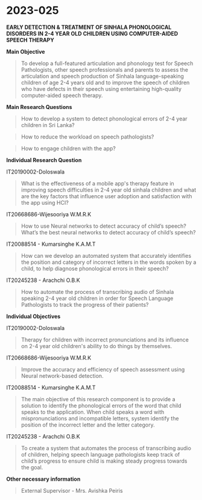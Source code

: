 # 2023-025

**EARLY DETECTION & TREATMENT OF SINHALA PHONOLOGICAL DISORDERS IN 2-4 YEAR OLD CHILDREN USING COMPUTER-AIDED SPEECH THERAPY**

**Main Objective**


> To develop a full-featured articulation and phonology test for Speech Pathologists, other speech professionals and parents to assess the articulation and speech production of Sinhala language-speaking children of age 2-4 years old and to improve the speech of children who have defects in their speech using entertaining high-quality computer-aided speech therapy. 

**Main Research Questions**
> How to develop a system to detect phonological errors of 2-4 year children in Sri Lanka?

> How to reduce the workload on speech pathologists?

> How to engage children with the app?



**Individual Research Question**


IT20190002-Doloswala

> What is the effectiveness of a mobile app's therapy feature in improving speech difficulties in 2-4 year old sinhala children  and what are the key factors that influence user adoption and satisfaction with the app using HCI? 

IT20668686-Wijesooriya W.M.R.K 

> How to use Neural networks to detect accuracy of child’s speech?
> What’s the best neural networks to detect accuracy of child’s speech?

IT20088514 - Kumarsinghe K.A.M.T

> How can we develop an automated system that accurately identifies the position and category of incorrect letters in the words spoken by a child, to help diagnose phonological errors in their speech? 

IT20245238 - Arachchi O.B.K

> How to automate the process of transcribing audio of Sinhala speaking 2-4 year old children in order for Speech Language Pathologists to track the progress of their patients? 


**Individual Objectives**

IT20190002-Doloswala

> Therapy for children with incorrect pronunciations and its influence on 2-4 year old children's ability to do things by themselves. 

IT20668686-Wijesooriya W.M.R.K

> Improve the accuracy and efficiency of speech assessment using Neural network-based detection. 

IT20088514 - Kumarsinghe K.A.M.T

> The main objective of this research component is to provide a solution to identify the phonological errors of the word that child speaks to the application. When child speaks a word with mispronunciations and incompatible letters, system identify the position of the incorrect letter and the letter category.

IT20245238 - Arachchi O.B.K

> To create a system that automates the process of transcribing audio of children, helping speech language pathologists keep track of child’s progress to ensure child is making steady progress towards the goal.

**Other necessary information**


> External Supervisor - Mrs. Avishka Peiris 
